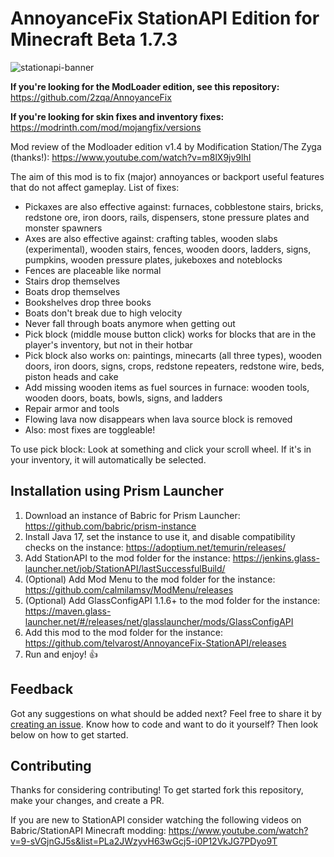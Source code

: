 # AnnoyanceFix StationAPI Edition for Minecraft Beta 1.7.3

![stationapi-banner](https://github.com/telvarost/AnnoyanceFix-StationAPI/assets/25235249/f6331228-f1df-4e48-b33d-e94b46dcc703)

**If you're looking for the ModLoader edition, see this repository:** https://github.com/2zqa/AnnoyanceFix

**If you're looking for skin fixes and inventory fixes:** https://modrinth.com/mod/mojangfix/versions

Mod review of the Modloader edition v1.4 by Modification Station/The Zyga (thanks!): https://www.youtube.com/watch?v=m8lX9jv9lhI

The aim of this mod is to fix (major) annoyances or backport useful features that do not affect gameplay. List of fixes:

- Pickaxes are also effective against: furnaces, cobblestone stairs, bricks, redstone ore, iron doors, rails, dispensers, stone pressure plates and monster spawners
- Axes are also effective against: crafting tables, wooden slabs (experimental), wooden stairs, fences, wooden doors, ladders, signs, pumpkins, wooden pressure plates, jukeboxes and noteblocks
- Fences are placeable like normal
- Stairs drop themselves
- Boats drop themselves
- Bookshelves drop three books
- Boats don't break due to high velocity
- Never fall through boats anymore when getting out
- Pick block (middle mouse button click) works for blocks that are in the player's inventory, but not in their hotbar
- Pick block also works on: paintings, minecarts (all three types), wooden doors, iron doors, signs, crops, redstone repeaters, redstone wire, beds, piston heads and cake
- Add missing wooden items as fuel sources in furnace: wooden tools, wooden doors, boats, bowls, signs, and ladders
- Repair armor and tools
- Flowing lava now disappears when lava source block is removed
- Also: most fixes are toggleable!

To use pick block: Look at something and click your scroll wheel. If it's in your inventory, it will automatically be selected.

## Installation using Prism Launcher

1. Download an instance of Babric for Prism Launcher: https://github.com/babric/prism-instance
2. Install Java 17, set the instance to use it, and disable compatibility checks on the instance: https://adoptium.net/temurin/releases/
3. Add StationAPI to the mod folder for the instance: https://jenkins.glass-launcher.net/job/StationAPI/lastSuccessfulBuild/
4. (Optional) Add Mod Menu to the mod folder for the instance: https://github.com/calmilamsy/ModMenu/releases
5. (Optional) Add GlassConfigAPI 1.1.6+ to the mod folder for the instance: https://maven.glass-launcher.net/#/releases/net/glasslauncher/mods/GlassConfigAPI
6. Add this mod to the mod folder for the instance: https://github.com/telvarost/AnnoyanceFix-StationAPI/releases
7. Run and enjoy! 👍

## Feedback

Got any suggestions on what should be added next? Feel free to share it by [creating an issue](https://github.com/telvarost/AnnoyanceFix-StationAPI/issues/new). Know how to code and want to do it yourself? Then look below on how to get started.

## Contributing

Thanks for considering contributing! To get started fork this repository, make your changes, and create a PR. 

If you are new to StationAPI consider watching the following videos on Babric/StationAPI Minecraft modding: https://www.youtube.com/watch?v=9-sVGjnGJ5s&list=PLa2JWzyvH63wGcj5-i0P12VkJG7PDyo9T
